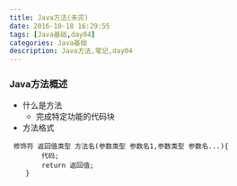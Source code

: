 ```yaml
---
title: Java方法(未完)
date: 2016-10-18 16:29:55
tags: [Java基础,day04]
categories: Java基础
description: Java方法,笔记,day04
---
```


### Java方法概述

- 什么是方法
    + 完成特定功能的代码块
- 方法格式
```
 修饰符 返回值类型 方法名(参数类型 参数名1,参数类型 参数名...){
        代码;
        return 返回值;
    }
```
